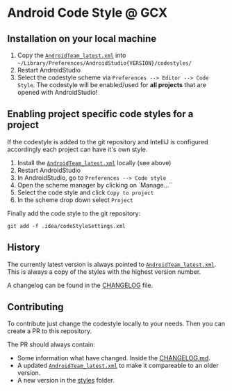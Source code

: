 # Android Code Style @ GCX

## Installation on your local machine
1. Copy the [`AndroidTeam_latest.xml`](styles/AndroidTeam_latest.xml) into ``~/Library/Preferences/AndroidStudio{VERSION}/codestyles/``
2. Restart AndroidStudio
3. Select the codestyle scheme via `Preferences --> Editor --> Code Style`.
The codestyle will be enabled/used for **all projects** that are opened with AndroidStudio!

## Enabling project specific code styles for a project
If the codestyle is added to the git repository and IntelliJ is configured accordingly each project can have it's own style.

1. Install the [`AndroidTeam_latest.xml`](styles/AndroidTeam_latest.xml) locally (see above)
2. Restart AndroidStudio
3. In AndroidStudio, go to `Preferences --> Code style`
4. Open the scheme manager by clicking on `Manage...``
5. Select the code style and click `Copy to project`
6. In the scheme drop down select `Project`

Finally add the code style to the git repository:
```
git add -f .idea/codeStyleSettings.xml
```

## History
The currently latest version is always pointed to [`AndroidTeam_latest.xml`](styles/AndroidTeam_latest.xml).
This is always a copy of the styles with the highest version number.

A changelog can be found in the [CHANGELOG](CHANGELOG.md) file.

## Contributing
To contribute just change the codestyle locally to your needs.
Then you can create a PR to this repository.

The PR should always contain:
* Some information what have changed. Inside the [CHANGELOG.md](CHANGELOG.md).
* A updated [`AndroidTeam_latest.xml`](styles/AndroidTeam_latest.xml) to make it compareable to an older version.
* A new version in the [styles](/styles) folder.
